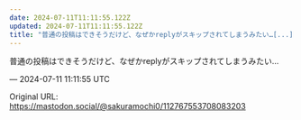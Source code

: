```yaml
---
date: 2024-07-11T11:11:55.122Z
updated: 2024-07-11T11:11:55.122Z
title: "普通の投稿はできそうだけど、なぜかreplyがスキップされてしまうみたい…[...]"
---
```


<p>普通の投稿はできそうだけど、なぜかreplyがスキップされてしまうみたい…</p>

&mdash; 2024-07-11 11:11:55 UTC

Original URL: https://mastodon.social/@sakuramochi0/112767553708083203
